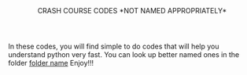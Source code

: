 <!DOCTYPE HTML>
<html>
  <head>
  </head>
  <body>
    <header>
      CRASH COURSE CODES *NOT NAMED APPROPRIATELY*
    </header>
    <p>
      In these codes, you will find simple to do codes that will help you understand python very fast.
      You can look up better named ones in the folder <a href="">folder name</a>
      Enjoy!!!
    </p>
  </body>
</html>
